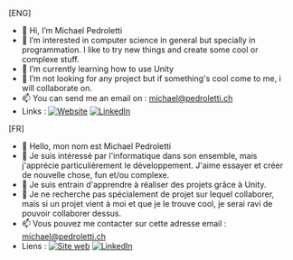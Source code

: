[ENG]
- 👋 Hi, I’m Michael Pedroletti
- 👀 I’m interested in computer science in general but specially in programmation. I like to try new things and create some cool or complexe stuff.
- 🌱 I’m currently learning how to use Unity
- 💞️ I’m not looking for any project but if something's cool come to me, i will collaborate on.
- 📫 You can send me an email on : michael@pedroletti.ch
- Links : 
[![Website](https://img.shields.io/badge/Website-bws.bio-informational?style=flat-square&color=black&logo=vercel&logoColor=white)](https://michael.pedroletti.ch)
[![LinkedIn](https://img.shields.io/badge/LinkedIn-br3ndonland-informational?style=flat-square&logo=linkedin&logoColor=white)](https://www.linkedin.com/in/michael-pedroletti-2aa219204)

[FR]
- 👋 Hello, mon nom est Michael Pedroletti
- 👀 Je suis intéressé par l'informatique dans son ensemble, mais j'apprécie particulièrement le développement. J'aime essayer et créer de nouvelle chose, fun et/ou complexe.
- 🌱 Je suis entrain d'apprendre à réaliser des projets grâce à Unity.
- 💞️ Je ne recherche pas spécialement de projet sur lequel collaborer, mais si un projet vient à moi et que je le trouve cool, je serai ravi de pouvoir collaborer dessus.
- 📫 Vous pouvez me contacter sur cette adresse email : michael@pedroletti.ch
- Liens : 
[![Site web](https://img.shields.io/badge/Website-bws.bio-informational?style=flat-square&color=black&logo=vercel&logoColor=white)](https://michael.pedroletti.ch)
[![LinkedIn](https://img.shields.io/badge/LinkedIn-br3ndonland-informational?style=flat-square&logo=linkedin&logoColor=white)](https://www.linkedin.com/in/michael-pedroletti-2aa219204)
